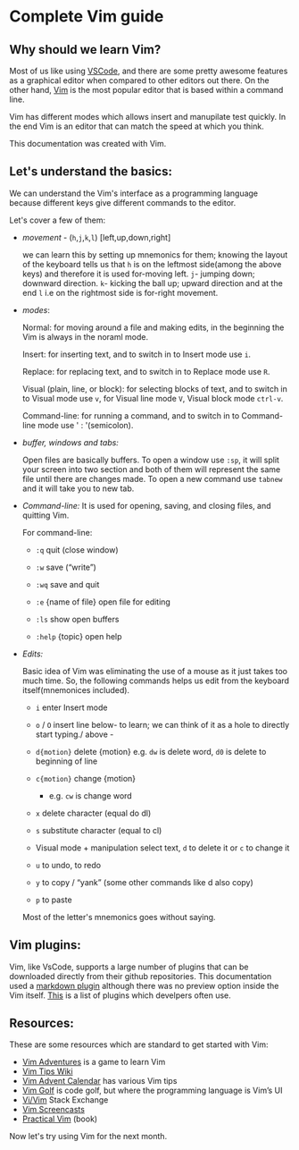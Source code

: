 # Complete Vim guide

## Why should we learn Vim?

Most of us like using [VSCode](https://en.wikipedia.org/wiki/Visual_Studio_Code), and there are some pretty awesome features as a graphical editor when compared to other editors out there. On the other hand, [Vim](https://en.wikipedia.org/wiki/Vim_(text_editor)) is the most popular editor that is based within a command line.

Vim has different modes which allows insert and manupilate test quickly. In the end Vim is an editor that can match the speed at which you think.

This documentation was created with Vim.

## Let's understand the basics:

We can understand the Vim's interface as a programming language because different keys give different commands to the editor.

Let's cover a few of them:
- *movement* - (```h```,```j```,```k```,```l```) [left,up,down,right] 
          
  we can learn this by setting up mnemonics for them; knowing the layout of the keyboard tells us that ```h``` is on the leftmost side(among the above keys) and therefore it is used for-moving left. ```j```- jumping down; downward direction. ```k```- kicking the ball up; upward direction and at the end ```l``` i.e on the rightmost side is for-right movement.

- *modes*:

  Normal: for moving around a file and making edits, in the beginning the Vim is always in the noraml mode.
   
  Insert: for inserting text, and to switch in to Insert mode use ```i```.

  Replace: for replacing text, and to switch in to Replace mode use ```R```.

  Visual (plain, line, or block): for selecting blocks of text, and to switch in to Visual mode use ```v```, for Visual line mode ```V```, Visual block mode ```ctrl-v```.

  Command-line: for running a command, and to switch in to Command-line mode use  ' : '(semicolon).
- *buffer, windows and tabs:*
   
   Open files are basically buffers. To open a window use ```:sp```, it will split your screen into two section and both of them will represent the same file until there are changes made. To open a new command use ```tabnew``` and it will take you to new tab.

- *Command-line:*
   It is used for opening, saving, and closing files, and quitting Vim.
   
   For command-line:

    - ```:q``` quit (close window)

    - ```:w``` save (“write”)

    - ```:wq``` save and quit
    
    -  ```:e``` {name of file} open file for editing

    - ```:ls``` show open buffers

    - ```:help``` {topic} open help

- *Edits:*

   Basic idea of Vim was eliminating the use of a mouse as it just takes too much time. So, the following commands helps us edit from the keyboard itself(mnemonices included).

   - ```i``` enter Insert mode

  - ```o``` / ```O``` insert line below- to learn; we can think of it as a hole to directly start typing./ above - 
  - ```d{motion}``` delete {motion}
     e.g. ```dw``` is delete word, ```d0``` is delete to beginning of line
  - ```c{motion}``` change {motion}
    - e.g. ```cw``` is change word
  - ```x``` delete character (equal do dl)
  - ```s``` substitute character (equal to cl)
  - Visual mode + manipulation
     select text, ```d``` to delete it or ```c``` to change it
  - ```u``` to undo, <C-r> to redo
  - ```y``` to copy / “yank” (some other commands like d also copy)
  - ```p``` to paste

  Most of the letter's mnemonics goes without saying.

## Vim plugins:

Vim, like VsCode, supports a large number of plugins that can be downloaded directly from their github repositories. This documentation used a [markdown plugin](https://github.com/junegunn/goyo.vim) although there was no preview option inside the Vim itself. [This](https://vimawesome.com/) is a list of plugins which develpers often use.

## Resources:
These are some resources which are standard to get started with Vim:
 -  [Vim Adventures](https://vim-adventures.com/) is a game to learn Vim
 - [Vim Tips Wiki](http://vim.wikia.com/wiki/Vim_Tips_Wiki)
 - [Vim Advent Calendar](https://vimways.org/2019/) has various Vim tips
 - [Vim Golf](http://www.vimgolf.com/) is code golf, but where the programming language is Vim’s UI
 - [Vi/Vim](https://vi.stackexchange.com/) Stack Exchange
 - [Vim Screencasts](http://vimcasts.org/)
 - [Practical Vim](https://pragprog.com/titles/dnvim2/) (book)
 
 Now let's try using Vim for the next month.